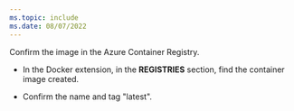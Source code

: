 ```yaml
---
ms.topic: include
ms.date: 08/07/2022
---
```


Confirm the image in the Azure Container Registry.

* In the Docker extension, in the **REGISTRIES** section, find the container image created.

* Confirm the name and tag "latest".
